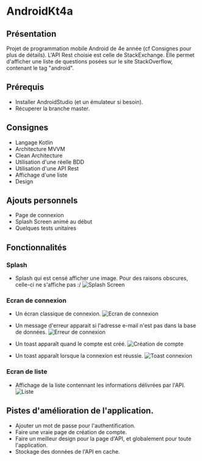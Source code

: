 # AndroidKt4a

## Présentation
Projet de programmation mobile Android de 4e année (cf Consignes pour plus de détails). L'API Rest choisie est celle de StackExchange. Elle permet d'afficher une liste de questions posées sur le site StackOverflow, contenant le tag "android".

## Prérequis
* Installer AndroidStudio (et un émulateur si besoin).
* Récuperer la branche master.

## Consignes
* Langage Kotlin
* Architecture MVVM
* Clean Architecture
* Utilisation d'une réelle BDD
* Utilisation d'une API Rest
* Affichage d'une liste
* Design

## Ajouts personnels
* Page de connexion
* Splash Screen animé au début
* Quelques tests unitaires


## Fonctionnalités
### Splash
* Splash qui est censé afficher une image. Pour des raisons obscures, celle-ci ne s'affiche pas :/
![Splash Screen](https://github.com/Laartem/AndroidKt4a/blob/master/Images%20Readme/Splash.jpeg)

### Ecran de connexion
* Un écran classique de connexion.
![Ecran de connexion](https://github.com/Laartem/AndroidKt4a/blob/master/Images%20Readme/Connexion%20blank.jpeg)

* Un message d'erreur apparait si l'adresse e-mail n'est pas dans la base de données.
![Erreur de connexion](https://github.com/Laartem/AndroidKt4a/blob/master/Images%20Readme/Connexion%20error.jpeg)

* Un toast apparaît quand le compte est créé.
![Création de compte](https://github.com/Laartem/AndroidKt4a/blob/master/Images%20Readme/Création20%compte.jpeg)

* Un toast apparaît lorsque la connexion est réussie.
![Toast connexion](https://github.com/Laartem/AndroidKt4a/blob/master/Images%20Readme/Toast%20Connexion.jpeg)

### Ecran de liste
* Affichage de la liste contennant les informations délivrées par l'API.
![Liste](https://github.com/Laartem/AndroidKt4a/blob/master/Images%20Readme/Liste.jpeg)


## Pistes d'amélioration de l'application.
* Ajouter un mot de passe pour l'authentification.
* Faire une vraie page de création de compte.
* Faire un meilleur design pour la page d'API, et globalement pour toute l'application.
* Stockage des données de l'API en cache.
